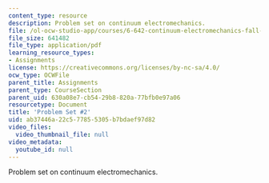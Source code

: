 ```yaml
---
content_type: resource
description: Problem set on continuum electromechanics.
file: /ol-ocw-studio-app/courses/6-642-continuum-electromechanics-fall-2008/ab37446a22c577855305b7bdaef97d82_pset2.pdf
file_size: 641482
file_type: application/pdf
learning_resource_types:
- Assignments
license: https://creativecommons.org/licenses/by-nc-sa/4.0/
ocw_type: OCWFile
parent_title: Assignments
parent_type: CourseSection
parent_uid: 630a08e7-cb54-29b8-820a-77bfb0e97a06
resourcetype: Document
title: 'Problem Set #2'
uid: ab37446a-22c5-7785-5305-b7bdaef97d82
video_files:
  video_thumbnail_file: null
video_metadata:
  youtube_id: null
---
```

Problem set on continuum electromechanics.